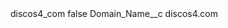 <?xml version="1.0" encoding="UTF-8"?>
<CustomMetadata xmlns="http://soap.sforce.com/2006/04/metadata" xmlns:xsi="http://www.w3.org/2001/XMLSchema-instance" xmlns:xsd="http://www.w3.org/2001/XMLSchema">
    <label>discos4_com</label>
    <protected>false</protected>
    <values>
        <field>Domain_Name__c</field>
        <value xsi:type="xsd:string">discos4.com</value>
    </values>
</CustomMetadata>
